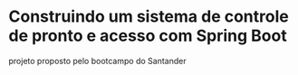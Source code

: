 # Construindo um sistema de controle de pronto e acesso com Spring Boot

projeto proposto pelo bootcampo do Santander

